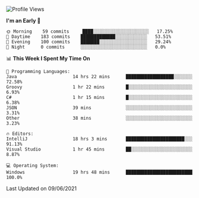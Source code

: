 <!--START_SECTION:waka-->
![Profile Views](http://img.shields.io/badge/Profile%20Views-17-blue)

**I'm an Early 🐤** 

```text
🌞 Morning    59 commits     ████░░░░░░░░░░░░░░░░░░░░░   17.25% 
🌆 Daytime    183 commits    █████████████░░░░░░░░░░░░   53.51% 
🌃 Evening    100 commits    ███████░░░░░░░░░░░░░░░░░░   29.24% 
🌙 Night      0 commits      ░░░░░░░░░░░░░░░░░░░░░░░░░   0.0%

```


📊 **This Week I Spent My Time On** 

```text
💬 Programming Languages: 
Java                     14 hrs 22 mins      ██████████████████░░░░░░░   72.58% 
Groovy                   1 hr 22 mins        █░░░░░░░░░░░░░░░░░░░░░░░░   6.93% 
C#                       1 hr 15 mins        █░░░░░░░░░░░░░░░░░░░░░░░░   6.38% 
JSON                     39 mins             ░░░░░░░░░░░░░░░░░░░░░░░░░   3.31% 
Other                    38 mins             ░░░░░░░░░░░░░░░░░░░░░░░░░   3.23%

🔥 Editors: 
IntelliJ                 18 hrs 3 mins       ██████████████████████░░░   91.13% 
Visual Studio            1 hr 45 mins        ██░░░░░░░░░░░░░░░░░░░░░░░   8.87%

💻 Operating System: 
Windows                  19 hrs 48 mins      █████████████████████████   100.0%

```


 Last Updated on 09/06/2021
<!--END_SECTION:waka-->
